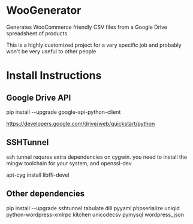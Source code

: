 # WooGenerator
Generates WooCommerce friendly CSV files from a Google Drive spreadsheet of products

This is a highly customized project for a very specific job and probably won't be very useful to other people

Install Instructions
====================

Google Drive API
----------------

pip install --upgrade google-api-python-client

https://developers.google.com/drive/web/quickstart/python

SSHTunnel
---------

ssh tunnel requres extra dependencies on cygwin. you need to install the mingw toolchain for your system, and openssl-dev

apt-cyg install libffi-devel


Other dependencies
------------------

pip install --upgrade sshtunnel tabulate dill pyyaml phpserialize uniqid python-wordpress-xmlrpc kitchen unicodecsv pymysql wordpress_json
